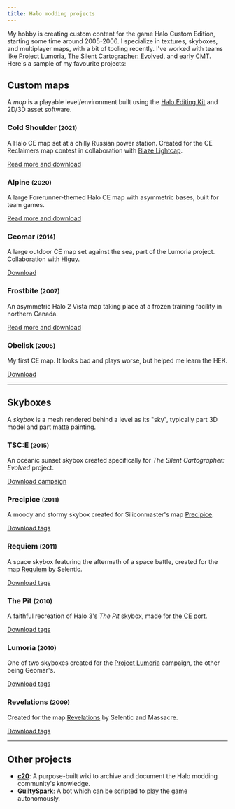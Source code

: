 ```yaml
---
title: Halo modding projects
---
```


My hobby is creating custom content for the game Halo Custom Edition, starting some time around 2005-2006. I specialize in textures, skyboxes, and multiplayer maps, with a bit of tooling recently. I've worked with teams like [Project Lumoria](http://lumoriace.com/), [The Silent Cartographer: Evolved](https://www.moddb.com/mods/the-silent-cartographer-evolved), and early [CMT](http://hce.halomaps.org/index.cfm?pg=1&sid=35). Here's a sample of my favourite projects:

## Custom maps
A _map_ is a playable level/environment built using the [Halo Editing Kit](https://c20.reclaimers.net/h1/tools/hek/) and 2D/3D asset software.

<div class="preview-cards">
  <div class="preview-card">
    <div class="preview-image" style="background-image:url(cold-shoulder/pics/screenshot4.png)"></div>
    <div class="preview-text">
      <h3>Cold Shoulder <small>(2021)</small></h3>
      <p>A Halo CE map set at a chilly Russian power station. Created for the CE Reclaimers map contest in collaboration with <a href="https://www.artstation.com/blazedillon">Blaze Lightcap</a>.</p>
      <p><a href="cold-shoulder">Read more and download</a></p>
    </div>
  </div>
  <div class="preview-card">
    <div class="preview-image" style="background-image:url(alpine/pics/68screenshot00.jpg)"></div>
    <div class="preview-text">
      <h3>Alpine <small>(2020)</small></h3>
      <p>A large Forerunner-themed Halo CE map with asymmetric bases, built for team games.</p>
      <p><a href="alpine">Read more and download</a></p>
    </div>
  </div>
  <div class="preview-card">
    <div class="preview-image" style="background-image:url(other/geomar2.jpg)"></div>
    <div class="preview-text">
      <h3>Geomar <small>(2014)</small></h3>
      <p>A large outdoor CE map set against the sea, part of the Lumoria project. Collaboration with <a href="http://www.lucasgovatos.net/">Higuy</a>.</p>
      <p><a href="http://hce.halomaps.org/index.cfm?fid=6968">Download</a></p>
    </div>
  </div>
  <div class="preview-card">
    <div class="preview-image" style="background-image:url(frostbite/pics/00000.jpg)"></div>
    <div class="preview-text">
      <h3>Frostbite <small>(2007)</small></h3>
      <p>An asymmetric Halo 2 Vista map taking place at a frozen training facility in northern Canada.</p>
      <p><a href="frostbite">Read more and download</a></p>
    </div>
  </div>
  <div class="preview-card">
    <div class="preview-image" style="background-image:url(other/obelisk.jpg)"></div>
    <div class="preview-text">
      <h3>Obelisk <small>(2005)</small></h3>
      <p>My first CE map. It looks bad and plays worse, but helped me learn the HEK.</p>
      <p><a href="http://hce.halomaps.org/index.cfm?fid=1585">Download</a></p>
    </div>
  </div>
</div>

---

## Skyboxes
A _skybox_ is a mesh rendered behind a level as its "sky", typically part 3D model and part matte painting.

<div class="preview-cards">
  <div class="preview-card">
    <a class="preview-image" style="background-image:url(skyboxes/tsce.jpg)" href="skyboxes/tsce.jpg"></a>
    <div class="preview-text">
      <h3>TSC:E <small>(2015)</small></h3>
      <p>An oceanic sunset skybox created specifically for <em>The Silent Cartographer: Evolved</em> project.</p>
      <p><a href="https://www.moddb.com/mods/the-silent-cartographer-evolved">Download campaign</a></p>
    </div>
  </div>
  <div class="preview-card">
    <a class="preview-image" style="background-image:url(skyboxes/precipice.jpg)" href="skyboxes/precipice.jpg"></a>
    <div class="preview-text">
      <h3>Precipice <small>(2011)</small></h3>
      <p>A moody and stormy skybox created for Siliconmaster's map <a href="http://hce.halomaps.org/index.cfm?fid=5708">Precipice</a>.</p>
      <p><a href="http://hce.halomaps.org/index.cfm?fid=5699">Download tags</a></p>
    </div>
  </div>
  <div class="preview-card">
    <a class="preview-image" style="background-image:url(skyboxes/requiem.jpg)" href="skyboxes/requiem.jpg"></a>
    <div class="preview-text">
      <h3>Requiem <small>(2011)</small></h3>
      <p>A space skybox featuring the aftermath of a space battle, created for the map <a href="http://hce.halomaps.org/index.cfm?fid=6155">Requiem</a> by Selentic.</p>
      <p><a href="http://hce.halomaps.org/index.cfm?fid=6133">Download tags</a></p>
    </div>
  </div>
  <div class="preview-card">
    <a class="preview-image" style="background-image:url(skyboxes/thepit.jpg)" href="skyboxes/thepit.jpg"></a>
    <div class="preview-text">
      <h3>The Pit <small>(2010)</small></h3>
      <p>A faithful recreation of Halo 3's <em>The Pit</em> skybox, made for <a href="http://hce.halomaps.org/index.cfm?fid=6900">the CE port</a>.</p>
      <p><a href="http://hce.halomaps.org/index.cfm?fid=5082">Download tags</a></p>
    </div>
  </div>
  <div class="preview-card">
    <a class="preview-image" style="background-image:url(skyboxes/lumoria.jpg)" href="skyboxes/lumoria.jpg"></a>
    <div class="preview-text">
      <h3>Lumoria <small>(2010)</small></h3>
      <p>One of two skyboxes created for the <a href="http://www.lucasgovatos.net/lumoria.html">Project Lumoria</a> campaign, the other being Geomar's.</p>
      <p><a href="http://hce.halomaps.org/index.cfm?fid=5682">Download tags</a></p>
    </div>
  </div>
  <div class="preview-card">
    <a class="preview-image" style="background-image:url(skyboxes/revelations.jpg)" href="skyboxes/revelations.jpg"></a>
    <div class="preview-text">
      <h3>Revelations <small>(2009)</small></h3>
      <p>Created for the map <a href="http://hce.halomaps.org/index.cfm?fid=4992">Revelations</a> by Selentic and Massacre.</p>
      <p><a href="http://hce.halomaps.org/index.cfm?fid=5081">Download tags</a></p>
    </div>
  </div>
</div>

---

## Other projects

* [**c20**](https://c20.reclaimers.net/): A purpose-built wiki to archive and document the Halo modding community's knowledge.
* [**GuiltySpark**](/post/guiltyspark): A bot which can be scripted to play the game autonomously.
